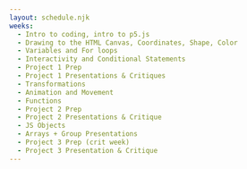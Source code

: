 ```yaml
---
layout: schedule.njk
weeks:
  - Intro to coding, intro to p5.js
  - Drawing to the HTML Canvas, Coordinates, Shape, Color
  - Variables and For loops
  - Interactivity and Conditional Statements
  - Project 1 Prep
  - Project 1 Presentations & Critiques
  - Transformations
  - Animation and Movement
  - Functions
  - Project 2 Prep
  - Project 2 Presentations & Critique
  - JS Objects
  - Arrays + Group Presentations
  - Project 3 Prep (crit week)
  - Project 3 Presentation & Critique
---
```

